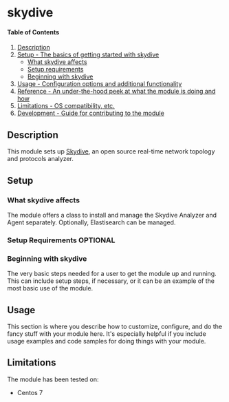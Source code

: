 # skydive

#### Table of Contents

1. [Description](#description)
1. [Setup - The basics of getting started with skydive](#setup)
    * [What skydive affects](#what-skydive-affects)
    * [Setup requirements](#setup-requirements)
    * [Beginning with skydive](#beginning-with-skydive)
1. [Usage - Configuration options and additional functionality](#usage)
1. [Reference - An under-the-hood peek at what the module is doing and how](#reference)
1. [Limitations - OS compatibility, etc.](#limitations)
1. [Development - Guide for contributing to the module](#development)

## Description

This module sets up [Skydive](https://github.com/skydive-project/skydive), an open source real-time network topology and protocols analyzer.

## Setup

### What skydive affects

The module offers a class to install and manage the Skydive Analyzer and Agent separately.
Optionally, Elastisearch can be managed.

### Setup Requirements **OPTIONAL**


### Beginning with skydive

The very basic steps needed for a user to get the module up and running. This
can include setup steps, if necessary, or it can be an example of the most
basic use of the module.

## Usage

This section is where you describe how to customize, configure, and do the
fancy stuff with your module here. It's especially helpful if you include usage
examples and code samples for doing things with your module.

## Limitations

The module has been tested on:

* Centos 7
